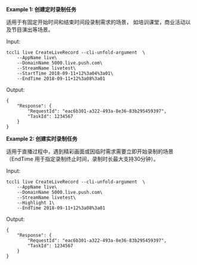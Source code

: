 **Example 1: 创建定时录制任务**

适用于有固定开始时间和结束时间段录制需求的场景， 如培训课堂，商业活动以及节目演出等场景。

Input: 

```
tccli live CreateLiveRecord --cli-unfold-argument  \
    --AppName live\
    --DomainName 5000.live.push.com\
    --StreamName livetest\
    --StartTime 2018-09-11+12%3a04%3a01\
    --EndTime 2018-09-11+12%3a08%3a01
```

Output: 
```
{
    "Response": {
        "RequestId": "eac6b301-a322-493a-8e36-83b295459397",
        "TaskId": 1234567
    }
}
```

**Example 2: 创建实时录制任务**

适用于直播过程中，遇到精彩画面或因临时需求需要立即开始录制的场景（EndTime 用于指定录制终止时间，录制时长最大支持30分钟）。

Input: 

```
tccli live CreateLiveRecord --cli-unfold-argument  \
    --AppName live\
    --DomainName 5000.live.push.com\
    --StreamName livetest\
    --Highlight 1\
    --EndTime 2018-09-11+12%3a08%3a01
```

Output: 
```
{
    "Response": {
        "RequestId": "eac6b301-a322-493a-8e36-83b295459397",
        "TaskId": 1234567
    }
}
```

